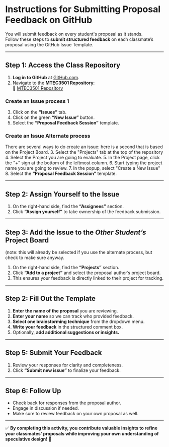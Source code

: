# **Instructions for Submitting Proposal Feedback on GitHub**

You will submit feedback on every student's proposal as it stands.  
Follow these steps to **submit structured feedback** on each classmate’s proposal using the GitHub Issue Template.  

---

## **Step 1: Access the Class Repository**
1. **Log in to GitHub** at [GitHub.com](https://github.com).
2. Navigate to the **MTEC3501 Repository**:  
   🔗 [MTEC3501 Repository](https://github.com/entertainmenttechnology/Smith-MTEC3501-HD13-2025S)

### **Create an Issue process 1**
3. Click on the **“Issues”** tab.
4. Click on the green **“New Issue”** button.
5. Select the **“Proposal Feedback Session”** template.

### **Create an Issue Alternate process**  
There are several ways to do create an issue: here is a second that is based on the Project Board.
3. Select the "Projects" tab at the top of the repository
4. Select the Project you are going to evaluate.
5. In the Project page, click the "+" sign at the bottom of the leftmost column.
6. Start typing the project name you are going to review.
7. In the popup, select "Create a New Issue"
8. Select the **“Proposal Feedback Session”** template.

---

## **Step 2: Assign Yourself to the Issue**
1. On the right-hand side, find the **“Assignees”** section.
2. Click **“Assign yourself”** to take ownership of the feedback submission.

---

## **Step 3: Add the Issue to the _Other Student’s_ Project Board**
(note: this will already be selected if you use the alternate process, but check to make sure anyway.
1. On the right-hand side, find the **“Projects”** section.
2. Click **“Add to a project”** and select the proposal author’s project board.
3. This ensures your feedback is directly linked to their project for tracking.

---

## **Step 2: Fill Out the Template**
1. **Enter the name of the proposal** you are reviewing.
2. **Enter your name** so we can track who provided feedback.
3. **Select one brainstorming technique** from the dropdown menu.
4. **Write your feedback** in the structured comment box.
5. Optionally, **add additional suggestions or insights.**

---

## **Step 5: Submit Your Feedback**
1. Review your responses for clarity and completeness.
2. Click **“Submit new issue”** to finalize your feedback.

---

## **Step 6: Follow Up**
- Check back for responses from the proposal author.
- Engage in discussion if needed.
- Make sure to review feedback on your own proposal as well.

---

✅ **By completing this activity, you contribute valuable insights to refine your classmates' proposals while improving your own understanding of speculative design!** 🚀
